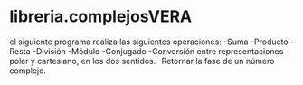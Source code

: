 # libreria.complejosVERA
el siguiente programa realiza las siguientes operaciones:
-Suma
-Producto
-Resta
-División
-Módulo
-Conjugado
-Conversión entre representaciones polar y cartesiano, en los dos sentidos.
-Retornar la fase de un número complejo.
